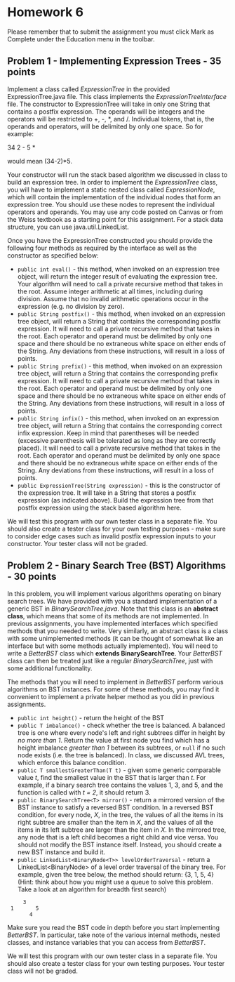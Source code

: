 # Homework 6

Please remember that to submit the assignment you must click Mark as Complete under the Education menu in the toolbar.

## Problem 1 - Implementing Expression Trees - 35 points

Implement a class called *ExpressionTree* in the provided ExpressionTree.java file. This class implements the *ExpressionTreeInterface* file. The constructor to ExpressionTree will take in only one String that contains a postfix expression. The operands will be integers and the operators will be restricted to +, -, \*, and /. Individual tokens, that is, the operands and operators, will be delimited by only one space. So for example:

34 2 - 5 *

would mean (34-2)\*5.

Your constructor will run the stack based algorithm we discussed in class to build an expression tree. In order to implement the *ExpressionTree* class, you will have to implement a static nested class called *ExpressionNode*, which will contain the implementation of the individual nodes that form an expression tree. You should use these nodes to represent the individual operators and operands. You may use any code posted on Canvas or from the Weiss textbook as a starting point for this assignment. For a stack data structure, you can use java.util.LinkedList.

Once you have the ExpressionTree constructed you should provide the following four methods as required by the interface as well as the constructor as specified below:

* ```public int eval()``` - this method, when invoked on an expression tree object, will return the integer result of evaluating the expression tree. Your algorithm will need to call a private recursive method that takes in the root. Assume integer arithmetic at all times, including during division. Assume that no invalid arithmetic operations occur in the expression (e.g. no division by zero).
* ```public String postfix()``` - this method, when invoked on an expression tree object, will return a String that contains the corresponding postfix expression. It will need to call a private recursive method that takes in the root. Each operator and operand must be delimited by only one space and there should be no extraneous white space on either ends of the String. Any deviations from these instructions, will result in a loss of points.
* ```public String prefix()``` - this method, when invoked on an expression tree object, will return a String that contains the corresponding prefix expression. It will need to call a private recursive method that takes in the root. Each operator and operand must be delimited by only one space and there should be no extraneous white space on either ends of the String. Any deviations from these instructions, will result in a loss of points.
* ```public String infix()``` - this method, when invoked on an expression tree object, will return a String that contains the corresponding correct infix expression. Keep in mind that parentheses will be needed (excessive parenthesis will be tolerated as long as they are correctly placed). It will need to call a private recursive method that takes in the root. Each operator and operand must be delimited by only one space and there should be no extraneous white space on either ends of the String. Any deviations from these instructions, will result in a loss of points.
* ```public ExpressionTree(String expression)``` - this is the constructor of the expression tree.  It will take in a String that stores a postfix expression (as indicated above). Build the expression tree from that postfix expression using the stack based algorithm here.

We will test this program with our own tester class in a separate file.  You should also create a tester class for your own testing purposes - make sure to consider edge cases such as invalid postfix expression inputs to your constructor.  Your tester class will not be graded.

## Problem 2 - Binary Search Tree (BST) Algorithms - 30 points

In this problem, you will implement various algorithms operating on binary search trees. We have provided with you a standard implementation of a generic BST in *BinarySearchTree.java*. Note that this class is an **abstract class**, which means that some of its methods are not implemented. In previous assignments, you have implemented interfaces which specified methods that you needed to write. Very similarly, an abstract class is a class with some unimplemented methods (it can be thought of somewhat like an interface but with some methods actually implemented). You will need to write a *BetterBST* class which **extends BinarySearchTree**. Your *BetterBST* class can then be treated just like a regular *BinarySearchTree*, just with some additional functionality.

The methods that you will need to implement in *BetterBST* perform various algorithms on BST instances. For some of these methods, you may find it convenient to implement a private helper method as you did in previous assignments.

* ```public int height()``` - return the height of the BST
* ```public T imbalance()``` - check whether the tree is balanced. A balanced tree is one where every node's left and right subtrees differ in height by _no more than 1_. Return the value at first node you find which has a height imbalance *greater than 1* between its subtrees, or ```null``` if no such node exists (i.e. the tree is balanced). In class, we discussed AVL trees, which enforce this balance condition.
* ```public T smallestGreaterThan(T t)``` - given some generic comparable value _t_, find the smallest value in the BST that is larger than _t_. For example, if a binary search tree contains the values 1, 3, and 5, and the function is called with _t = 2_, it should return 3.
* ```public BinarySearchTree<T> mirror()``` - return a mirrored version of the BST instance to satisfy a reversed BST condition. In a reversed BST condition, for every node, _X_, in the tree, the values of all the items in its right subtree are smaller than the item in _X_, and the values of all the items in its left subtree are larger than the item in _X_.  In the mirrored tree, any node that is a left child becomes a right child and vice versa. You should not modify the BST instance itself. Instead, you should create a new BST instance and build it.
* ```public LinkedList<BinaryNode<T>> levelOrderTraversal``` - return a LinkedList<BinaryNode<T>> of a level order traversal of the binary tree. For example, given the tree below, the method should return: {3, 1, 5, 4} (Hint: think about how you might use a queue to solve this problem. Take a look at an algorithm for breadth first search)
```
     3
 1       5
       4
```

Make sure you read the BST code in depth before you start implementing *BetterBST*. In particular, take note of the various internal methods, nested classes, and instance variables that you can access from *BetterBST*.

We will test this program with our own tester class in a separate file.  You should also create a tester class for your own testing purposes.  Your tester class will not be graded.
